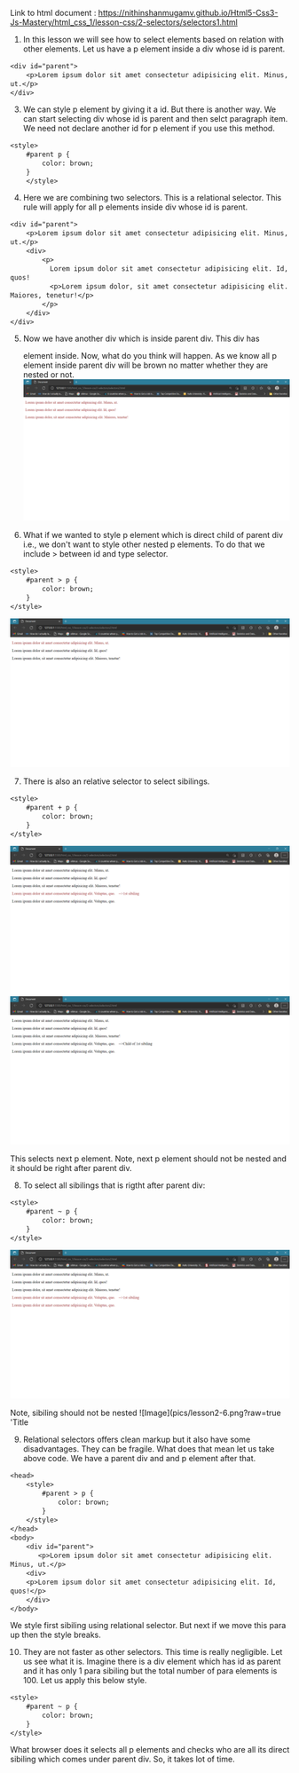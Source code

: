 Link to html document : https://nithinshanmugamv.github.io/Html5-Css3-Js-Mastery/html_css_1/lesson-css/2-selectors/selectors1.html

1. In this lesson we will see how to select elements based on relation with other elements. Let us have a p element inside a div whose id is parent.

```
<div id="parent">
    <p>Lorem ipsum dolor sit amet consectetur adipisicing elit. Minus, ut.</p>
</div>
```

3. We can style p element by giving it a id. But there is another way. We can start selecting div whose id is parent and then selct paragraph item. We need not declare another id for p element if you use this method.

```
<style>
    #parent p {
        color: brown;
    }
    </style>
```

4. Here we are combining two selectors. This is a relational selector. This rule will apply for all p elements inside div whose id is parent.

```
<div id="parent">
    <p>Lorem ipsum dolor sit amet consectetur adipisicing elit. Minus, ut.</p>
    <div>
        <p>
          Lorem ipsum dolor sit amet consectetur adipisicing elit. Id, quos!
          <p>Lorem ipsum dolor, sit amet consectetur adipisicing elit. Maiores, tenetur!</p>
        </p>
    </div>
</div>
```

5. Now we have another div which is inside parent div. This div has <p> element inside. Now, what do you think will happen. As we know all p element inside parent div will be brown no matter whether they are nested or not.
   ![Image](pics/lesson2-1.png?raw=true 'Title')

6. What if we wanted to style p element which is direct child of parent div i.e., we don't want to style other nested p elements. To do that we include > between id and type selector.

```
<style>
    #parent > p {
        color: brown;
    }
</style>
```

![Image](pics/lesson2-2.png?raw=true 'Title')

7. There is also an relative selector to select sibilings.

```
<style>
    #parent + p {
        color: brown;
    }
</style>
```

![Image](pics/lesson2-3.png?raw=true 'Title')
![Image](pics/lesson2-4.png?raw=true 'Title')

This selects next p element. Note, next p element should not be nested and it should be right after parent div.

8. To select all sibilings that is rigtht after parent div:

```
<style>
    #parent ~ p {
        color: brown;
    }
</style>
```

![Image](pics/lesson2-5.png?raw=true 'Title')

Note, sibiling should not be nested
![Image](pics/lesson2-6.png?raw=true 'Title

9. Relational selectors offers clean markup but it also have some disadvantages. They can be fragile. What does that mean let us take above code. We have a parent div and and p element after that.

```
<head>
    <style>
        #parent > p {
            color: brown;
        }
    </style>
</head>
<body>
    <div id="parent">
       <p>Lorem ipsum dolor sit amet consectetur adipisicing elit. Minus, ut.</p>
    <div>
    <p>Lorem ipsum dolor sit amet consectetur adipisicing elit. Id, quos!</p>
    </div>
</body>
```

We style first sibiling using relational selector. But next if we move this para up then the style breaks.

10. They are not faster as other selectors. This time is really negligible. Let us see what it is. Imagine there is a div element which has id as parent and it has only 1 para sibiling but the total number of para elements is 100. Let us apply this below style.

```
<style>
    #parent ~ p {
        color: brown;
    }
</style>
```

What browser does it selects all p elements and checks who are all its direct sibiling which comes under parent div. So, it takes lot of time.
